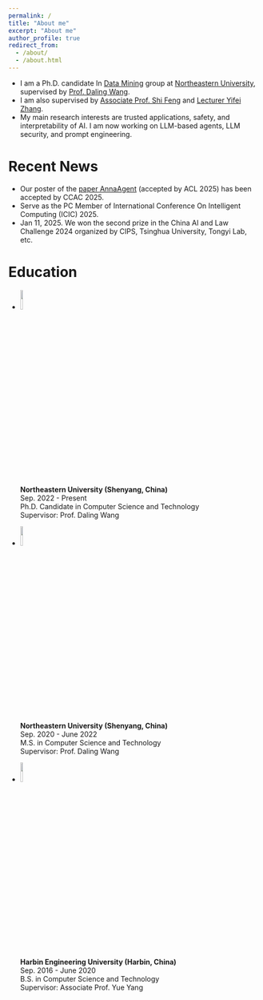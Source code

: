 ```yaml
---
permalink: /
title: "About me"
excerpt: "About me"
author_profile: true
redirect_from: 
  - /about/
  - /about.html
---
```


- I am a Ph.D. candidate In [Data Mining](https://neu-datamining.github.io/) group at [Northeastern University](http://www.neu.edu.cn/), supervised by [Prof. Daling Wang](https://neu-datamining.github.io/wangdl.htm).
- I am also supervised by [Associate Prof. Shi Feng](https://neu-datamining.github.io/cse/fengshi/) and [Lecturer Yifei Zhang](http://faculty.neu.edu.cn/zhangyifei/english.html).
- My main research interests are trusted applications, safety, and interpretability of AI. I am now working on LLM-based agents, LLM security, and prompt engineering.

# Recent News
- Our poster of the [paper AnnaAgent](https://arxiv.org/abs/2506.00551) (accepted by ACL 2025) has been accepted by CCAC 2025.
- Serve as the PC Member of International Conference On Intelligent Computing (ICIC) 2025.
- Jan 11, 2025. We won the second prize in the China AI and Law Challenge 2024 organized by CIPS, Tsinghua University, Tongyi Lab, etc.
<!-- - July 3, 2024. Our paper titled "LLM-Based Empathetic Response through Psychologist-Agent Debate" has been accepted by the *8th APWeb-WAIM International Joint Conference on Web and Big Data* (CCF C).
- May 9, 2024. Our paper titled "FEEL: A Framework for Evaluating Emotional Support Capability with Large Language Models" has been oral accepted by the *International Conference on Intelligent Computing* 2024 (CCF C).
- Nov 11, 2023. We won the second prize in the Large Language Model Evaluation track of the Language and Intelligence Competition organized by CCF and Baidu. -->
<!--  ![prize](https://sci-m-wang.github.io/images/2nd_prize.jpg) -->

# Education
- <img src="https://sci-m-wang.github.io/images/neu_logo.png" width="10%"><br />
  **Northeastern University (Shenyang, China)**  
  Sep. 2022 - Present  
  Ph.D. Candidate in Computer Science and Technology  
  Supervisor: Prof. Daling Wang

- <img src="https://sci-m-wang.github.io/images/neu_logo.png" width="10%"><br />
  **Northeastern University (Shenyang, China)**  
  Sep. 2020 - June 2022  
  M.S. in Computer Science and Technology  
  Supervisor: Prof. Daling Wang

- <img src="https://sci-m-wang.github.io/images/hrbeu.png" width="10%"><br />
  **Harbin Engineering University (Harbin, China)**  
  Sep. 2016 - June 2020  
  B.S. in Computer Science and Technology  
  Supervisor: Associate Prof. Yue Yang

